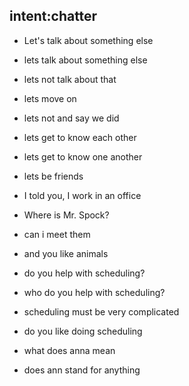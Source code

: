 
## intent:chatter
- Let's talk about something else
- lets talk about something else
- lets not talk about that
- lets move on
- lets not and say we did
- lets get to know each other
- lets get to know one another
- lets be friends
- I told you, I work in an office
- Where is Mr. Spock?
- can i meet them
- and you like animals

- do you help with scheduling?
- who do you help with scheduling?
- scheduling must be very complicated
- do you like doing scheduling

- what does anna mean
- does ann stand for anything
